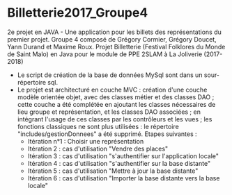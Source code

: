 # Billetterie2017_Groupe4
2e projet en JAVA - Une application pour les billets des représentations du premier projet. Groupe 4 composé de Grégory Cormier, Grégory Doucet, Yann Durand et Maxime Roux.
Projet Billetterie (Festival Folklores du Monde de Saint Malo) en Java pour le module de PPE 2SLAM à La Joliverie (2017-2018)
- Le script de création de la base de données MySql sont dans un sour-répertoire sql.
- Le projet est architecturé en couche MVC : création d'une couche modèle orientée objet, avec des classes métier et des classes DAO ; 
cette couche a été complétée en ajoutant les classes nécessaires de lieu groupe et représentation, et les classes DAO associées ; en intégrant l'usage de ces classes par les contrôleurs et les vues ;
les fonctions classiques ne sont plus utilisées : le répertoire "includes/gestionDonnees" a été supprimé.
Etapes suivantes :
    - Itération n°1 : Choisir une représentation
    - Itération 2 : cas d'utilisation "Vendre des places"
    - Itération 3 : cas d'utilisation "s'authentifier sur l'application locale"
    - Itération 4 : cas d'utilisation "s'authentifier sur la base distante"
    - Itération 5 : cas d'utilisation "Mettre à jour la base distante"
    - Itération 6 : cas d'utilisation "Importer la base distante vers la base locale"

